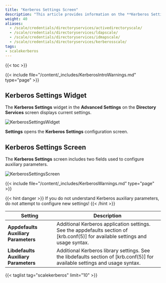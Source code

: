 ```yaml
---
title: "Kerberos Settings Screen"
description: "This article provides information on the **Kerberos Settings** widget and configuration screen settings."
weight: 40
aliases:
  - /scale/credentials/directoryservices/activedirectoryscale/
  - /scale/credentials/directoryservices/ldapscale/
  - /scale/credentials/directoryservices/idmapscale/
  - /scale/credentials/directoryservices/kerberosscale/
tags:
- scalekerberos
---
```


{{< toc >}}


{{< include file="/content/_includes/KerberosIntroWarnings.md" type="page" >}}

## Kerberos Settings Widget

The **Kerberos Settings** widget in the **Advanced Settings** on the **Directory Services** screen displays current settings.

![KerberosSettingsWidget](/images/SCALE/22.12/KerberosSettingsWidget.png "Kerberos Settings Widget")

**Settings** opens the **Kerberos Settings** configuration screen.

## Kerberos Settings Screen
The **Kerberos Settings** screen includes two fields used to configure auxiliary parameters.

![KerberosSettingsScreen](/images/SCALE/22.12/KerberosSettingsScreen.png "Kerberos Settings Screen")

{{< include file="/content/_includes/KerberosWarnings.md" type="page" >}}

{{< hint danger >}}
If you do not understand Kerberos auxiliary parameters, do not attempt to configure new settings!
{{< /hint >}}

| Setting | Description |
|---------|-------------|
| **Appdefaults Auxiliary Parameters** | Additional Kerberos application settings. See the appdefaults section of [krb.conf(5)] for available settings and usage syntax. |
| **Libdefaults Auxiliary Parameters** | Additional Kerberos library settings. See the libdefaults section of [krb.conf(5)] for available settings and usage syntax. |

{{< taglist tag="scalekerberos" limit="10" >}}